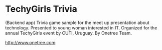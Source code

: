# TechyGirls Trivia

(Backend app)
Trivia game sample for the meet up presentation about technology.
Presented to young woman interested in IT. 
Organized for the annual TechyGirls event by CUTI, Uruguay.
By Onetree Team.

http://www.onetree.com
